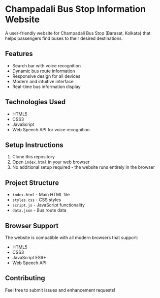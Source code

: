 # Champadali Bus Stop Information Website

A user-friendly website for Champadali Bus Stop (Barasat, Kolkata) that helps passengers find buses to their desired destinations.

## Features

- Search bar with voice recognition
- Dynamic bus route information
- Responsive design for all devices
- Modern and intuitive interface
- Real-time bus information display

## Technologies Used

- HTML5
- CSS3
- JavaScript
- Web Speech API for voice recognition

## Setup Instructions

1. Clone this repository
2. Open `index.html` in your web browser
3. No additional setup required - the website runs entirely in the browser

## Project Structure

- `index.html` - Main HTML file
- `styles.css` - CSS styles
- `script.js` - JavaScript functionality
- `data.json` - Bus route data

## Browser Support

The website is compatible with all modern browsers that support:
- HTML5
- CSS3
- JavaScript ES6+
- Web Speech API

## Contributing

Feel free to submit issues and enhancement requests! 